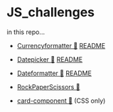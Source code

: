 # JS_challenges

in this repo...

* [Currencyformatter 🔗](https://itso-wavy.github.io/JS-challenges/Currencyformatter/index.html)
  [README](https://github.com/itso-wavy/JS-challenges/tree/main/Currencyformatter) 

* [Datepicker 🔗](https://itso-wavy.github.io/JS-challenges/Datepicker/index.html)
  [README](https://github.com/itso-wavy/JS-challenges/tree/main/Datepicker) 

* [Dateformatter 🔗](https://itso-wavy.github.io/JS-challenges/Dateformatter/index.html)
  [README](https://github.com/itso-wavy/JS-challenges/tree/main/Dateformatter) 

* [RockPaperScissors 🔗](https://itso-wavy.github.io/JS-challenges/RockPaperScissors/index.html)
  
* [card-component 🔗](https://itso-wavy.github.io/JS-challenges/product-preview-card-component-main/index.html) (CSS only)
  